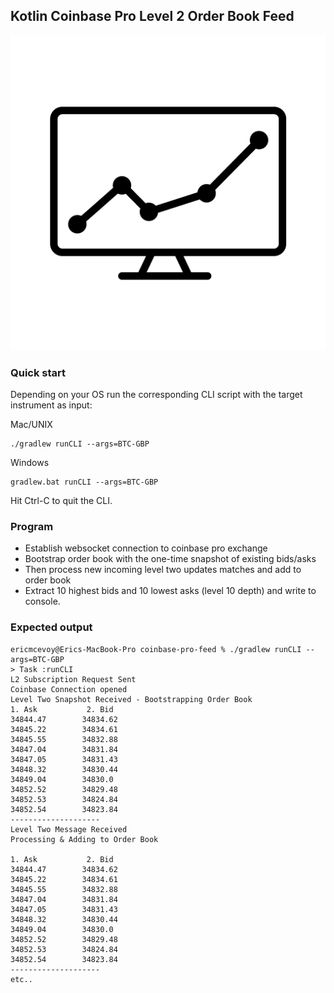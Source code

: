 ## Kotlin Coinbase Pro Level 2 Order Book Feed 

![](chart.png)

### Quick start
Depending on your OS run the corresponding CLI script with the target instrument as input: 

Mac/UNIX
```shell script
./gradlew runCLI --args=BTC-GBP
```

Windows
```shell script
gradlew.bat runCLI --args=BTC-GBP
```

Hit Ctrl-C to quit the CLI. 

### Program

- Establish websocket connection to coinbase pro exchange
- Bootstrap order book with the one-time snapshot of existing bids/asks
- Then process new incoming level two updates matches and add to order book
- Extract 10 highest bids and 10 lowest asks (level 10 depth) and write to console. 

### Expected output

```shell script
ericmcevoy@Erics-MacBook-Pro coinbase-pro-feed % ./gradlew runCLI --args=BTC-GBP
> Task :runCLI
L2 Subscription Request Sent
Coinbase Connection opened 
Level Two Snapshot Received - Bootstrapping Order Book
1. Ask           2. Bid
34844.47        34834.62
34845.22        34834.61
34845.55        34832.88
34847.04        34831.84
34847.05        34831.43
34848.32        34830.44
34849.04        34830.0
34852.52        34829.48
34852.53        34824.84
34852.54        34823.84
--------------------
Level Two Message Received
Processing & Adding to Order Book 

1. Ask           2. Bid
34844.47        34834.62
34845.22        34834.61
34845.55        34832.88
34847.04        34831.84
34847.05        34831.43
34848.32        34830.44
34849.04        34830.0
34852.52        34829.48
34852.53        34824.84
34852.54        34823.84
--------------------
etc..
```
